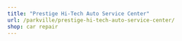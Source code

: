 ```yaml
---
title: "Prestige Hi-Tech Auto Service Center"
url: /parkville/prestige-hi-tech-auto-service-center/
shop: car repair
---
```

